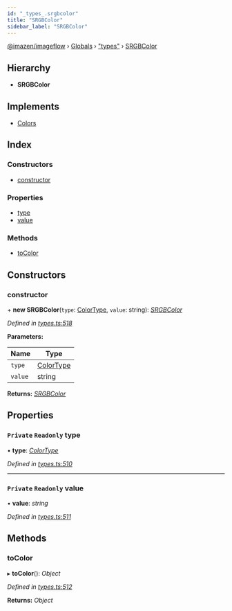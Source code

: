```yaml
---
id: "_types_.srgbcolor"
title: "SRGBColor"
sidebar_label: "SRGBColor"
---
```


[@imazen/imageflow](../index.md) › [Globals](../globals.md) › ["types"](../modules/_types_.md) › [SRGBColor](_types_.srgbcolor.md)

## Hierarchy

* **SRGBColor**

## Implements

* [Colors](_types_.colors.md)

## Index

### Constructors

* [constructor](_types_.srgbcolor.md#constructor)

### Properties

* [type](_types_.srgbcolor.md#private-readonly-type)
* [value](_types_.srgbcolor.md#private-readonly-value)

### Methods

* [toColor](_types_.srgbcolor.md#tocolor)

## Constructors

###  constructor

\+ **new SRGBColor**(`type`: [ColorType](../enums/_types_.colortype.md), `value`: string): *[SRGBColor](_types_.srgbcolor.md)*

*Defined in [types.ts:518](https://github.com/imazen/imageflow-node/blob/8d7450b/lib/types.ts#L518)*

**Parameters:**

Name | Type |
------ | ------ |
`type` | [ColorType](../enums/_types_.colortype.md) |
`value` | string |

**Returns:** *[SRGBColor](_types_.srgbcolor.md)*

## Properties

### `Private` `Readonly` type

• **type**: *[ColorType](../enums/_types_.colortype.md)*

*Defined in [types.ts:510](https://github.com/imazen/imageflow-node/blob/8d7450b/lib/types.ts#L510)*

___

### `Private` `Readonly` value

• **value**: *string*

*Defined in [types.ts:511](https://github.com/imazen/imageflow-node/blob/8d7450b/lib/types.ts#L511)*

## Methods

###  toColor

▸ **toColor**(): *Object*

*Defined in [types.ts:512](https://github.com/imazen/imageflow-node/blob/8d7450b/lib/types.ts#L512)*

**Returns:** *Object*
